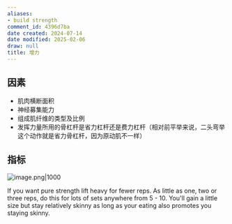 ```yaml
---
aliases:
- build strength
comment_id: 4396d7ba
date created: 2024-07-14
date modified: 2025-02-06
draw: null
title: 增力
---
```

## 因素

- 肌肉横断面积
- 神经募集能力
- 组成肌纤维的类型及比例
- 发挥力量所用的骨杠杆是省力杠杆还是费力杠杆（相对前平举来说，二头弯举这个动作就是省力骨杠杆，因为原动肌不一样）

## 指标

![image.png|1000](https://imagehosting4picgo.oss-cn-beijing.aliyuncs.com/imagehosting/fix-dir%2Fpicgo%2Fpicgo-clipboard-images%2F2024%2F07%2F27%2F16-45-47-341df5604baeb9263d061a4c7bfd217e-20240727164547-ed3c8d.png)

If you want pure strength lift heavy for fewer reps. As little as one, two or three reps, do this for lots of sets anywhere from 5 - 10. You'll gain a little size but stay relatively skinny as long as your eating also promotes you staying skinny.
